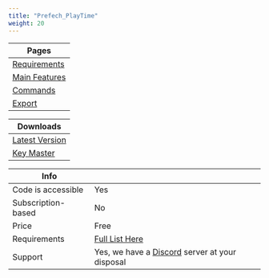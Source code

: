 ```yaml
---
title: "Prefech_PlayTime"
weight: 20
---
```


Pages |
--- |
[Requirements](./requirments) |
[Main Features](./features) |
[Commands](./commands) |
[Export](./export) |

Downloads | 
--- |
[Latest Version](https://github.com/prefech/Prefech_playTime/releases/latest) |
[Key Master](https://keymaster.fivem.net/asset-grants) |

Info | |
-- | -- |
Code is accessible | Yes |
Subscription-based | No |
Price | Free |
Requirements | [Full List Here](./requirments.md) |
Support | Yes, we have a [Discord](https://discord.gg/prefech) server at your disposal